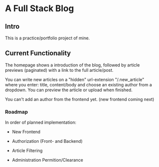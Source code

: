 # A Full Stack Blog

## Intro

This is a practice/portfolio project of mine. 

## Current Functionality

The homepage shows a introduction of the blog, followed by article previews (paginated) with a link to the full article/post.

You can write new articles on a "hidden" url-extension "/.new_article" where you enter: title, content/body and choose an existing author from a dropdown.
You can preview the article or upload when finished.

You can't add an author from the frontend yet. (new frontend coming next)

### Roadmap

In order of planned implementation:

- New Frontend

- Authorization (Front- and Backend)

- Article Filtering

- Administration Permition/Clearance